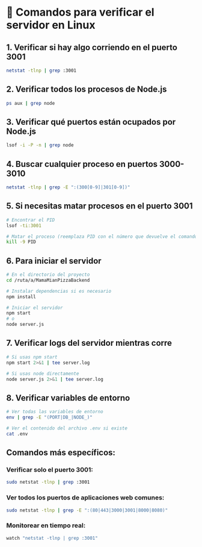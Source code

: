 # 🐧 Comandos para verificar el servidor en Linux

## 1. Verificar si hay algo corriendo en el puerto 3001
```bash
netstat -tlnp | grep :3001
```

## 2. Verificar todos los procesos de Node.js
```bash
ps aux | grep node
```

## 3. Verificar qué puertos están ocupados por Node.js
```bash
lsof -i -P -n | grep node
```

## 4. Buscar cualquier proceso en puertos 3000-3010
```bash
netstat -tlnp | grep -E ":(300[0-9]|301[0-9])"
```

## 5. Si necesitas matar procesos en el puerto 3001
```bash
# Encontrar el PID
lsof -ti:3001

# Matar el proceso (reemplaza PID con el número que devuelve el comando anterior)
kill -9 PID
```

## 6. Para iniciar el servidor
```bash
# En el directorio del proyecto
cd /ruta/a/MamaMianPizzaBackend

# Instalar dependencias si es necesario
npm install

# Iniciar el servidor
npm start
# o
node server.js
```

## 7. Verificar logs del servidor mientras corre
```bash
# Si usas npm start
npm start 2>&1 | tee server.log

# Si usas node directamente
node server.js 2>&1 | tee server.log
```

## 8. Verificar variables de entorno
```bash
# Ver todas las variables de entorno
env | grep -E "(PORT|DB_|NODE_)"

# Ver el contenido del archivo .env si existe
cat .env
```

## Comandos más específicos:

### Verificar solo el puerto 3001:
```bash
sudo netstat -tlnp | grep :3001
```

### Ver todos los puertos de aplicaciones web comunes:
```bash
sudo netstat -tlnp | grep -E ":(80|443|3000|3001|8000|8080)"
```

### Monitorear en tiempo real:
```bash
watch "netstat -tlnp | grep :3001"
```
